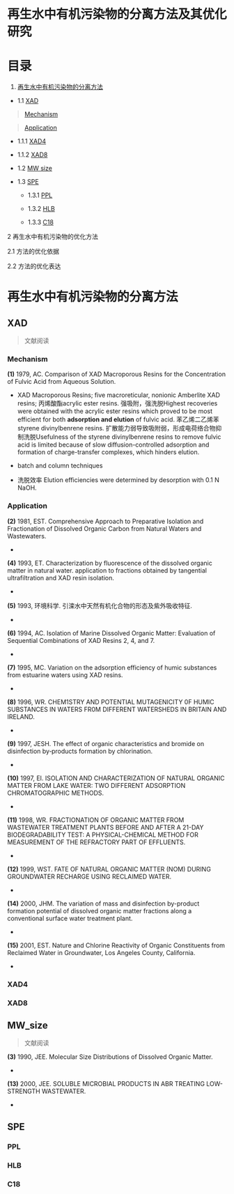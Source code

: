 # 再生水中有机污染物的分离方法及其优化研究

# 目录

1. [再生水中有机污染物的分离方法](#再生水中有机污染物的分离方法)

* 1.1 [XAD](#XAD)

> [Mechanism](#Mechanism)

> [Application](#Application)

  * 1.1.1 [XAD4](#XAD4)
  
  * 1.1.2 [XAD8](#XAD8)

* 1.2 [MW size](#MW_size)

* 1.3 [SPE](#SPE)
  
  * 1.3.1 [PPL](#PPL)
  
  * 1.3.2 [HLB](#HLB)
  
  * 1.3.3 [C18](#C18)


2 再生水中有机污染物的优化方法

2.1 方法的优化依据

2.2  方法的优化表达

# 再生水中有机污染物的分离方法

## XAD

> 文献阅读

### Mechanism

**(1)** 1979, AC. Comparison of XAD Macroporous Resins for the Concentration of Fulvic Acid from Aqueous Solution.

  * XAD Macroporous Resins; five macroreticular, nonionic Amberlite XAD resins; 丙烯酸酯acrylic ester resins. 强吸附，强洗脱Highest recoveries were obtained with the acrylic ester resins which proved to be most efficient for both **adsorption and elution** of fulvic acid. 苯乙烯二乙烯苯styrene divinylbenrene resins. 扩散能力弱导致吸附弱，形成电荷络合物抑制洗脱Usefulness of the styrene divinylbenrene resins to remove fulvic acid is limited because of slow diffusion-controlled adsorption and formation of charge-transfer complexes, which hinders elution.
  
  * batch and column techniques
  
  * 洗脱效率 Elution efficiencies were determined by desorption with 0.1 N NaOH.

### Application
 
**(2)** 1981, EST. Comprehensive Approach to Preparative Isolation and Fractionation of Dissolved Organic Carbon from Natural Waters and Wastewaters.

  *

**(4)** 1993, ET. Characterization by fluorescence of the dissolved organic matter in natural water. application to fractions obtained by tangential ultrafiltration and XAD resin isolation.

  *

**(5)** 1993, 环境科学. 引滦水中天然有机化合物的形态及紫外吸收特征.

  *

**(6)** 1994, AC. Isolation of Marine Dissolved Organic Matter: Evaluation of Sequential Combinations of XAD Resins 2, 4, and 7.

  *
  
**(7)** 1995, MC. Variation on the adsorption efficiency of humic substances from estuarine waters using XAD resins.

  *
  
**(8)** 1996, WR. CHEM1STRY AND POTENTIAL MUTAGENICITY 0F HUMIC SUBSTANCES IN WATERS FR0M DIFFERENT WATERSHEDS IN BRITAIN AND IRELAND.

  *
  
**(9)** 1997, JESH. The effect of organic characteristics and bromide on disinfection by‐products formation by chlorination.

  *
 
**(10)** 1997, EI. ISOLATION AND CHARACTERIZATION OF NATURAL ORGANIC MATTER FROM LAKE WATER: TWO DIFFERENT ADSORPTION CHROMATOGRAPHIC METHODS.

  *
  
**(11)** 1998, WR. FRACTIONATION OF ORGANIC MATTER FROM WASTEWATER TREATMENT PLANTS BEFORE AND AFTER A 21-DAY BIODEGRADABILITY TEST:
A PHYSICAL-CHEMICAL METHOD FOR MEASUREMENT OF THE REFRACTORY PART OF EFFLUENTS.

  *
  
**(12)** 1999, WST. FATE OF NATURAL ORGANIC MATTER (NOM) DURING GROUNDWATER RECHARGE USING RECLAIMED WATER.

  *
 
**(14)** 2000, JHM. The variation of mass and disinfection by-product formation potential of dissolved organic matter fractions along a conventional surface water treatment plant.

  *
  
**(15)** 2001, EST. Nature and Chlorine Reactivity of Organic Constituents from Reclaimed Water in Groundwater, Los Angeles County, California.

  *

### XAD4

### XAD8

## MW_size

> 文献阅读

**(3)** 1990, JEE. Molecular Size Distributions of Dissolved Organic Matter.

  * 

**(13)** 2000, JEE. SOLUBLE MICROBIAL PRODUCTS IN ABR TREATING LOW-STRENGTH WASTEWATER.

  * 
  
## SPE

### PPL

### HLB

### C18


